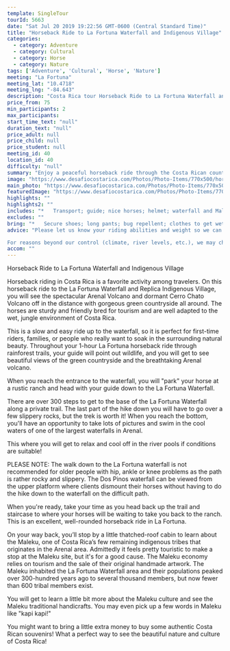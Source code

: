 ```yaml
---
template: SingleTour
tourId: 5663
date: "Sat Jul 20 2019 19:22:56 GMT-0600 (Central Standard Time)"
title: "Horseback Ride to La Fortuna Waterfall and Indigenous Village"
categories: 
  - category: Adventure
  - category: Cultural
  - category: Horse
  - category: Nature
tags: ['Adventure', 'Cultural', 'Horse', 'Nature']
meeting: "La Fortuna"
meeting_lat: "10.4718"
meeting_lng: "-84.643"
description: "Costa Rica tour Horseback Ride to La Fortuna Waterfall and Indigenous Village, id 5663"
price_from: 75
min_participants: 2
max_participants: 
start_time_text: "null"
duration_text: "null"
price_adult: null
price_child: null
price_student: null
meeting_id: 40
location_id: 40
difficulty: "null"
summary: "Enjoy a peaceful horseback ride through the Costa Rican countryside to Arenal’s famous La Fortuna Waterfall. We’ll ride for approximately an hour, crossing two creeks and witnessing gorgeous views of the majestic Arenal Volcano. Upon arrival at the trailhead we’ll dismount our horses and hike over 300 steps down until we reach the swimming hole at the foot of this impressive waterfall."
image: "https://www.desafiocostarica.com/Photos/Photo-Items/770x500/horseback-ride-to-la-fortuna-waterfall-1406474214.jpg"
main_photo: "https://www.desafiocostarica.com/Photos/Photo-Items/770x500/horseback-ride-to-la-fortuna-waterfall-1406474214.jpg"
featuredImage: "https://www.desafiocostarica.com/Photos/Photo-Items/770x500/horseback-ride-to-la-fortuna-waterfall-1406474214.jpg"
highlights: ""
highlights2: ""
includes: "*   Transport; guide; nice horses; helmet; waterfall and Maleku Village entrance"
excludes: ""
bring: "*   Secure shoes; long pants; bug repellent; clothes to get wet in; change of clothes; extra spending money for Maleku visit"
advice: "Please let us know your riding abilities and weight so we can get you properly fitted for your horse and saddle for this Arenal Volcano Horseback ride. Please keep in mind that for Costa Rica horse riding, the special breed of Costa Rican Quarterhorses that are used for tourism are sturdy, hardworking animals, but tend to have smaller builds and cannot take riders over 200lbs.Normally we take some time picking up clients at their hotels and then you get to the stable and get your helmet and safety talk. The horseback ride near itself is about 2 hours long.

For reasons beyond our control (climate, river levels, etc.), we may change to a more-suitable tour with an equal or similar adventure-appeal or offer other tour options so you don't miss out on a fun day in Costa Rica. We reserve the right to cancel a trip due to unfavorable conditions & will only run a tour according to our policies. Full refund is given if (on rare occasion) no tour is run. This adventure involves some inherent risk and physical exertion, so you must be in good physical condition!Remember we are at the mercy of Mother Nature. There may be times when we have to modify a tour to provide the safest adventure for you. The waterfall may have a large water flow with unfavorable conditions to swim, but the walk down is still worth the visit!"
accom: ""
---
```

Horseback Ride to La Fortuna Waterfall and Indigenous Village

Horseback riding in Costa Rica is a favorite activity among travelers. On this horseback ride to the La Fortuna Waterfall and Replica Indigenous Village, you will see the spectacular Arenal Volcano and dormant Cerro Chato Volcano off in the distance with gorgeous green countryside all around. The horses are sturdy and friendly bred for tourism and are well adapted to the wet, jungle environment of Costa Rica.

This is a slow and easy ride up to the waterfall, so it is perfect for first-time riders, families, or people who really want to soak in the surrounding natural beauty. Throughout your 1-hour La Fortuna horseback ride through rainforest trails, your guide will point out wildlife, and you will get to see beautiful views of the green countryside and the breathtaking Arenal volcano.

When you reach the entrance to the waterfall, you will "park" your horse at a rustic ranch and head with your guide down to the La Fortuna Waterfall.

There are over 300 steps to get to the base of the La Fortuna Waterfall along a private trail. The last part of the hike down you will have to go over a few slippery rocks, but the trek is worth it! When you reach the bottom, you'll have an opportunity to take lots of pictures and swim in the cool waters of one of the largest waterfalls in Arenal.

This where you will get to relax and cool off in the river pools if conditions are suitable!

PLEASE NOTE: The walk down to the La Fortuna waterfall is not recommended for older people with hip, ankle or knee problems as the path is rather rocky and slippery. The Dos Pinos waterfall can be viewed from the upper platform where clients dismount their horses without having to do the hike down to the waterfall on the difficult path.

When you're ready, take your time as you head back up the trail and staircase to where your horses will be waiting to take you back to the ranch. This is an excellent, well-rounded horseback ride in La Fortuna.

On your way back, you’ll stop by a little thatched-roof cabin to learn about the Maleku, one of Costa Rica’s few remaining indigenous tribes that originates in the Arenal area. Admittedly it feels pretty touristic to make a stop at the Maleku site, but it's for a good cause. The Maleku economy relies on tourism and the sale of their original handmade artwork. The Maleku inhabited the La Fortuna Waterfall area and their populations peaked over 300-hundred years ago to several thousand members, but now fewer than 600 tribal members exist.

You will get to learn a little bit more about the Maleku culture and see the Maleku traditional handicrafts. You may even pick up a few words in Maleku like "kapi kapi!"

You might want to bring a little extra money to buy some authentic Costa Rican souvenirs! What a perfect way to see the beautiful nature and culture of Costa Rica!